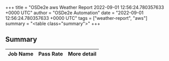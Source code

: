+++
title = "OSDe2e aws Weather Report 2022-09-01 12:56:24.780357633 +0000 UTC"
author = "OSDe2e Automation"
date = "2022-09-01 12:56:24.780357633 +0000 UTC"
tags = ["weather-report", "aws"]
summary = "<table class=\"summary\"></table>"
+++
## Summary

| Job Name | Pass Rate | More detail |
|----------|-----------|-------------|





